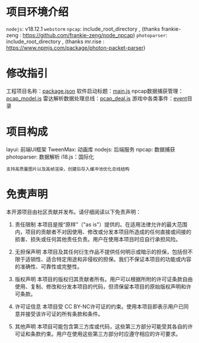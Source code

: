 # 项目环境介绍
`nodejs`: v18.12.1
`webstorm`
`npcap`: include_root_directory , (thanks frankie-zeng : https://github.com/frankie-zeng/node_npcap)
`photoparser`: include_root_directory , (thanks mr.rise : https://www.npmjs.com/package/photon-packet-parser)


# 修改指引 

工程项目名称：[package.json](package.json)
软件启动标题：[main.js](main.js)
npcap数据捕获管理：[pcap_model.js](pcap_model.js)
雷达解析数据处理总线：[pcap_deal.js](pcap_deal.js)
游戏中各类事件：[event](event)目录

# 项目构成

layui: 前端UI框架
TweenMax: 动画库
nodejs: 后端服务
npcap: 数据捕获
photoparser: 数据解析
i18.js：国际化

```支持高质量图片以及高帧渲染，创建后存入缓冲池优化总线结构```



# 免责声明
本开源项目由社区贡献并发布。请仔细阅读以下免责声明：

1. 责任限制
   本项目是按“原样”（"as is"）提供的。在适用法律允许的最大范围内，项目的贡献者不对因使用、修改或分发本项目所造成的任何直接或间接的损害、损失或任何其他责任负责。用户在使用本项目时应自行承担风险。

2. 无担保声明
   本项目及其任何衍生作品不提供任何明示或暗示的担保，包括但不限于适销性、适合特定用途和非侵权的担保。我们不保证本项目的功能或内容的准确性、可靠性或完整性。

3. 版权声明
   本项目的版权归其贡献者所有。用户可以根据所附的许可证条款自由使用、复制、修改和分发本项目的代码，但须保留本项目的原始版权声明和许可条款。

4. 许可证信息
   本项目受 CC BY-NC许可证的约束。使用本项目即表示用户已同意并接受该许可证的所有条款和条件。

5. 其他声明
   本项目可能包含第三方库或代码，这些第三方部分可能受其各自的许可证和条款约束。用户在使用这些第三方部分时应遵守相应的许可要求。
